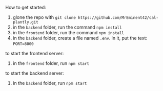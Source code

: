 How to get started:

1. glone the repo with `git clone https://github.com/MrEminent42/cal-plantly.git`
2. in the `backend` folder, run the command `npm install`
3. in the `frontend` folder, run the command `npm install`
4. in the `backend` folder, create a file named `.env`. In it, put the text: `PORT=8000`

to start the frontend server:
1. in the `frontend` folder, run `npm start`

to start the backend server:
1. in the `backend` folder, run `npm start`